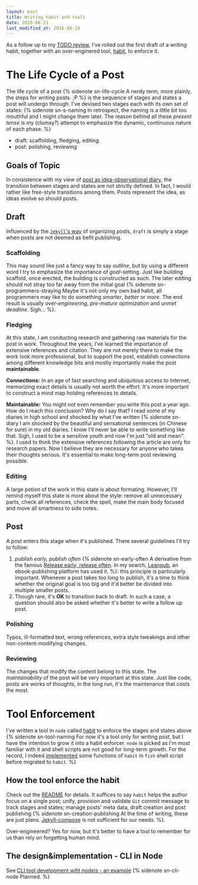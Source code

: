 ```yaml
---
layout: post
title: Writing habit and tools
date: 2016-08-21
last_modified_at: 2016-08-29
---
```


As a follow up to my [TODO review](/post/revisiting-todo-of-this-site), I've
rolled out the first draft of a writing habit, together with an over-enginered
tool, [habit](https://github.com/carltonf/habit), to enforce it.


# The Life Cycle of a Post

The life cycle of a post {% sidenote sn-life-cycle A nerdy term, more plainly,
the steps for writing posts. ;P %} is the sequence of stages and states a post
will undergo through. I've devised two stages each with its own set of states:
{% sidenote sn-s-naming In retrospect, the naming is a little bit too mouthful and I
might change them later. The reason behind all these *present tense* is my
(clumsy?) attempt to emphasize the dynamic, continuous nature of each phase. %}

- draft: scaffolding, fledging, editing.
- post: polishing, reviewing


## Goals of Topic

In consistence with my view of
[post as idea-observational diary](/post/revisiting-todo-of-this-site#the-philosophy-collection),
the transition between stages and states are not strictly defined. In fact, I
would rather like free-style transitions among them. Posts represent the idea,
as ideas evolve so should posts.


## Draft

Influenced by the [`Jekyll`'s way](https://jekyllrb.com/docs/drafts/) of
organizing posts, `draft` is simply a stage when posts are not deemed as befit
publishing.


### Scaffolding

This may sound like just a fancy way to say *outline*, but by using a different
word I try to emphasize the importance of *goal*-setting. Just like building
scaffold, once erected, the building is constructed as such. The later editing
should not stray too far away from the initial goal {% sidenote
sn-programmers-straying Maybe it's not only my own bad habit, all programmers
may like to do something *smarter*, *better* or *more*. The end result is
usually *over-engineering*, *pre-mature optimization* and *unmet deadline*.
Sigh... %}.


### Fledging

At this state, I am conducting research and gathering raw materials for the post
in work. Throughout the years, I've learned the importance of extensive
references and citation. They are not merely there to make the work look more
professional, but to support the post, establish connections among different
knowledge bits and mostly importantly make the post **maintainable**.

**Connections:** In an age of fast searching and ubiquitous access to Internet,
memorizing exact details is usually not worth the effort. It's more important to
construct a mind map holding references to details.

**Maintainable:** You might not even remember you write this post a year ago.
How do I reach this conclusion? Why do I say that? I read some of my diaries in
high school and shocked by what I've written {% sidenote sn-diary I am shocked
by the beautiful and sensational sentences (in Chinese for sure) in my old
diaries. I know I'll never be able to write something like that. Sigh, I used to
be a sensitive youth and now I'm just "old and mean". %}. I used to think the
extensive references following the article are only for research papers. Now I
believe they are necessary for anyone who takes their thoughts serious. It's
essential to make long-term post reviewing possible.


### Editing

A large potion of the work in this state is about formating. However, I'll
remind myself this state is more about the style: remove all unnecessary parts,
check all references, check the spell, make the main body focused and move all
smartness to side notes.


## Post

A post enters this stage when it's published. There several guidelines I'll try
to follow:

1. *publish early, publish often* {% sidenote sn-early-often A derivative from
   the famous
   [Release early, release often](https://en.wikipedia.org/wiki/Release_early,_release_often).
   In my search, [Leanpub](https://leanpub.com/), an ebook-publishing platform
   has used it. %}: this principle is particularly important. Whenever a post
   takes too long to publish, it's a time to think whether the original goal is
   too big and it'd better be divided into multiple smaller posts.
2. Though rare, it's **OK** to transition back to draft. In such a case, a
   question should also be asked whether it's better to write a follow up post.


### Polishing

Typos, ill-formatted text, wrong references, extra style tweakings and other
non-content-modifying changes.


### Reviewing

The changes that modify the content belong to this state. The *maintainability*
 of the post will be very important at this state. Just like code, posts are
 works of thoughts, in the long run, it's the maintenance that costs the most.


# Tool Enforcement

I've written a tool in `node` called [habit](https://github.com/carltonf/habit)
to enforce the stages and states above {% sidenote sn-tool-naming For now it's a
tool only for writing post, but I have the intention to grow it into a habit
enforcer. `node` is picked as I'm most familiar with it and shell scripts are
not good for long-term growth. For the record, I indeed
[implemented](https://github.com/carltonf/carltonf-blog-source/commit/a245ebc6687cef69b914d76a46cddc87b43a2f95)
some functions of `habit` in `fish` shell script before migrated to `habit`. %}


## How the tool enforce the habit

Check out the [README](https://github.com/carltonf/habit) for details. It
suffices to say `habit` helps the author focus on a single post;
unify, provision and validate `Git` commit message to track stages and states;
manage posts' meta data, draft creation and post publishing {%
sidenote sn-creation-publishing At the time of writing, these are just plans.
[Jekyll-compose](https://github.com/jekyll/jekyll-compose) is not sufficient for
our needs. %}.

Over-engineered? Yes for now, but it's better to have a tool to remember for us
than rely on forgetting human mind.


## The design&implementation - CLI in Node

See [CLI tool development wiht nodejs - an example](#) {% sidenote sn-cli-node Planned. %}
